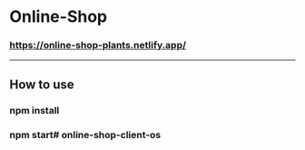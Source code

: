 # Online-Shop
### https://online-shop-plants.netlify.app/
---
## How to use
### npm install
### npm start# online-shop-client-os
